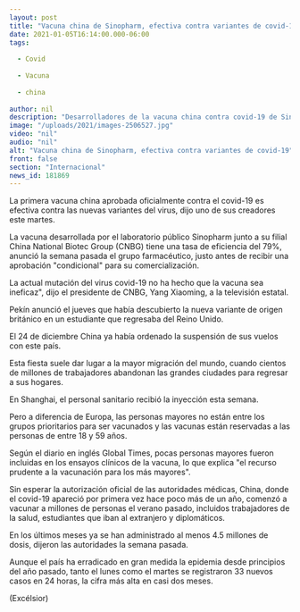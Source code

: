 ```yaml
---
layout: post
title: "Vacuna china de Sinopharm, efectiva contra variantes de covid-19"
date: 2021-01-05T16:14:00.000-06:00
tags:
  
  - Covid
  
  - Vacuna
  
  - china
  
author: nil
description: "Desarrolladores de la vacuna china contra covid-19 de Sinopharm, la primera aprobada oficialmente en China, aseguran que es efectiva contra las nuevas variantes del coronavirus"
image: "/uploads/2021/images-2506527.jpg"
video: "nil"
audio: "nil"
alt: "Vacuna china de Sinopharm, efectiva contra variantes de covid-19"
front: false
section: "Internacional"
news_id: 181869
---
```


La primera vacuna china aprobada oficialmente contra el covid-19 es efectiva contra las nuevas variantes del virus, dijo uno de sus creadores este martes.

La vacuna desarrollada por el laboratorio público Sinopharm junto a su filial China National Biotec Group (CNBG) tiene una tasa de eficiencia del 79%, anunció la semana pasada el grupo farmacéutico, justo antes de recibir una aprobación "condicional" para su comercialización.

La actual mutación del virus covid-19 no ha hecho que la vacuna sea ineficaz", dijo el presidente de CNBG, Yang Xiaoming, a la televisión estatal.

Pekín anunció el jueves que había descubierto la nueva variante de origen británico en un estudiante que regresaba del Reino Unido.

El 24 de diciembre China ya había ordenado la suspensión de sus vuelos con este país.

Esta fiesta suele dar lugar a la mayor migración del mundo, cuando cientos de millones de trabajadores abandonan las grandes ciudades para regresar a sus hogares.

En Shanghai, el personal sanitario recibió la inyección esta semana.

Pero a diferencia de Europa, las personas mayores no están entre los grupos prioritarios para ser vacunados y las vacunas están reservadas a las personas de entre 18 y 59 años.

Según el diario en inglés Global Times, pocas personas mayores fueron incluidas en los ensayos clínicos de la vacuna, lo que explica "el recurso prudente a la vacunación para los más mayores".

Sin esperar la autorización oficial de las autoridades médicas, China, donde el covid-19 apareció por primera vez hace poco más de un año, comenzó a vacunar a millones de personas el verano pasado, incluidos trabajadores de la salud, estudiantes que iban al extranjero y diplomáticos.

En los últimos meses ya se han administrado al menos 4.5 millones de dosis, dijeron las autoridades la semana pasada.

Aunque el país ha erradicado en gran medida la epidemia desde principios del año pasado, tanto el lunes como el martes se registraron 33 nuevos casos en 24 horas, la cifra más alta en casi dos meses.

(Excélsior)